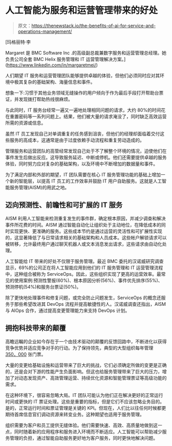 # 人工智能为服务和运营管理带来的好处

> 原文：<https://thenewstack.io/the-benefits-of-ai-for-service-and-operations-management/>

[](https://www.linkedin.com/in/margaretmei/)

 [玛格丽特·李

Margaret 是 BMC Software Inc .的高级副总裁兼数字服务和运营管理总经理。她负责公司全套 BMC Helix 服务管理和 IT 运营管理解决方案。](https://www.linkedin.com/in/margaretmei/) [](https://www.linkedin.com/in/margaretmei/)

人们期望 IT 服务和运营管理团队能够提供卓越的体验，但他们必须同时应对其环境中极其复杂的基础架构、海量信息和事件。

想象一下:习惯于其他业务领域无缝操作的用户倾向于作为最后手段打开帮助台票证，并发现拨打帮助热线很麻烦。

与此同时，IT 服务台经常一遍又一遍地处理相同问题的请求，大约 80%的时间花在重置密码等一系列问题上。结果，他们被大量的请求淹没了，同时缺乏高效运营所需的资源或信息。

虽然 IT 员工发现自己对单调重复的任务感到沮丧，但他们的经理却面临着交付这些服务的高成本，这通常是由于过度依赖手动流程和重复劳动造成的。

管理服务和运营团队的高管经常发现自己处于不了解整个环境的情况，迫使他们在事件发生后做出反应。这导致服务延迟、中断或停机。他们还需要提供卓越的服务体验，同时努力应对复杂的基础架构，以及环境中不断增加的数据量和事件。

为了满足内部和外部的期望，IT 团队需要在核心 IT 服务管理功能的基础上增加一个新的智能层，以提高 IT 员工的工作效率并鼓励 IT 用户自助服务。这就是人工智能服务管理(AISM)的用武之地。

## **迈向预测性、前瞻性和可扩展的 IT 服务**

AISM 利用人工智能来检测重复发生的事件群，确定根本原因，并减少调查和解决事件所花费的时间。AISM 通过智能自动化让组织处于主动地位，在降低成本的同时实现更快、更准确的服务。这些成本节约是通过运营的灵活性和可扩展性实现的，这显著降低了与日常请求相关的基础架构和人员成本。这些帐户解锁请求可以被转移，允许最终用户通过聊天机器人或文本消息发出请求，这些请求由自动化处理。

人工智能给 IT 带来的好处不仅限于服务管理。最近 BMC 委托的汉诺威研究调查显示，69%的公司正在将人工智能应用到他们的 IT 服务管理和 IT 运营管理流程中，这种组合被称为 ServiceOps。因此，这些组织实现了更高的运营效率。最常见的使用案例:预测性警报(60%)、根本原因分析(56%)、事件优先排序(55%)、预测停机(54%)和服务台票证(50%)。

除了更快地处理事件和修复问题，或完全防止问题发生，ServiceOps 的概念还服务于那些希望改进其 DevOps 流程并提高敏捷性的人。汉诺威调查还指出，AISM 与 AIOps 合作，通过提高变更管理能力来支持 DevOps 计划。

## **拥抱科技带来的颠覆**

高瞻远瞩的企业如今存在于一个由技术驱动的颠覆的反馈回路中，不断进化以获得竞争优势并适应竞争对手的行动。为了保持领先，典型的大型组织每年管理 [350，000](https://www.bmc.com/content/dam/bmc/collateral/third-party/forrester-total-economic-impact-of-bmc-helix.pdf?301=Forrester-Total-Economic-Impact-Of-BMC-Helix_January-2019_Final-2) 张门票。

大量的变更给基础设施和运营带来了巨大的挑战，它们必须确定所做的变更是正确的，还是会对下游的性能产生负面影响。但这也给服务管理带来了巨大的压力，增加了对动态发现资产、高效管理运营、持续优化资源和智能管理票证等高级功能的需求。

在这种环境下，很容易忽略大局。IT 团队可能认为他们正在解决更好的正常运行时间或更快的 IT 票证处理。这些是重要的指标，但是它们不应该忽略业务目的。是的，正常运行时间和票证管理是关键的 KPI。但现在，人们比以往任何时候都更期待首席信息官们调动资源来转变业务。这种期望也适用于服务管理。

组织需要为客户和员工提供无缝体验。他们需要快速、高效、高质量地做到这一点，同时随着新的应用程序和服务进入环境而不断适应。人工智能可以帮助减少服务管理的负担，通过智能自助服务更好地为客户服务，同时更快地解决问题。

<svg xmlns:xlink="http://www.w3.org/1999/xlink" viewBox="0 0 68 31" version="1.1"><title>Group</title> <desc>Created with Sketch.</desc></svg>